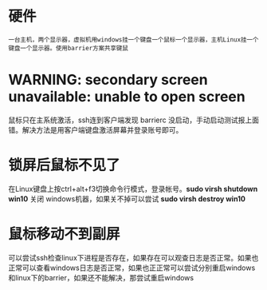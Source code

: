 # 硬件

    一台主机，两个显示器，虚拟机用windows挂一个键盘一个鼠标一个显示器，主机Linux挂一个键盘一个显示器。使用barrier方案共享键鼠

# WARNING: secondary screen unavailable: unable to open screen

鼠标只在主系统激活，ssh连到客户端发现 barrierc 没启动，手动启动测试报上面错。解决方法是用客户端键盘激活屏幕并登录账号即可。
    
# 锁屏后鼠标不见了
    
在Linux键盘上按ctrl+alt+f3切换命令行模式，登录帐号。**sudo virsh shutdown win10** 关闭 windows机器，如果关不掉可以尝试  **sudo virsh destroy win10**
    
# 鼠标移动不到副屏

可以尝试ssh检查linux下进程是否存在，如果存在可以观查日志是否正常。如果也正常可以查看windows日志是否正常，如果也正正常可以尝试分别重启windows和linux下的barrier，如果还不能解决，那尝试重启windows
